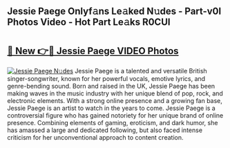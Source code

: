 ## Jessie Paege Onlyf𝚊ns Le𝚊ked N𝚞des - Part-v0I Photos Video - Hot Part Le𝚊ks R0CUI

# <h2><a href="http://ac13284.deff.icu/?id=Jessie+Paege">🔗 New 👉🔴 Jessie Paege VIDEO Photos</a></h2>

[![Jessie Paege N𝚞des](https://i.imgur.com/rIISA9y.gif)](http://ac13284.deff.icu/?id=Jessie+Paege)
Jessie Paege is a talented and versatile British singer-songwriter, known for her powerful vocals, emotive lyrics, and genre-bending sound. Born and raised in the UK, Jessie Paege has been making waves in the music industry with her unique blend of pop, rock, and electronic elements. With a strong online presence and a growing fan base, Jessie Paege is an artist to watch in the years to come. Jessie Paege is a controversial figure who has gained notoriety for her unique brand of online presence. Combining elements of gaming, eroticism, and dark humor, she has amassed a large and dedicated following, but also faced intense criticism for her unconventional approach to content creation.
